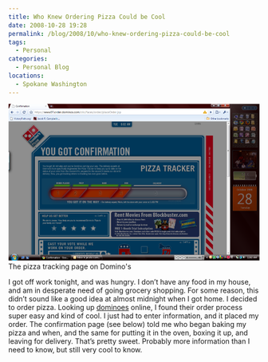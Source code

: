 ```yaml
---
title: Who Knew Ordering Pizza Could be Cool
date: 2008-10-28 19:28
permalink: /blog/2008/10/who-knew-ordering-pizza-could-be-cool
tags:
  - Personal
categories:
  - Personal Blog
locations: 
  - Spokane Washington
---
```


![ The pizza tracking page on Domino's ][1] The pizza tracking page on Domino's

   [1]: /assets/media/blog-spokane-dominos-pizza-tracker.png

I got off work tonight, and was hungry. I don’t have any food in my house, and am in desperate need of going grocery shopping. For some reason, this didn’t sound like a good idea at almost midnight when I got home. I decided to order pizza. Looking up [dominoes][2] online, I found their order process super easy and kind of cool. I just had to enter information, and it placed my order. The confirmation page (see below) told me who began baking my pizza and when, and the same for putting it in the oven, boxing it up, and leaving for delivery. That’s pretty sweet. Probably more information than I need to know, but still very cool to know.

   [2]: http://www.dominos.com/ (Domino's)
